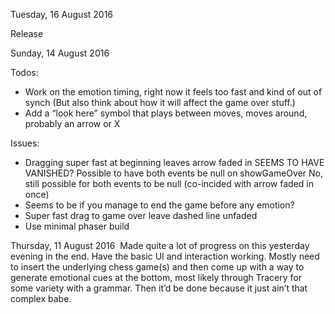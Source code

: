 Tuesday, 16 August 2016 

Release

Sunday, 14 August 2016 

Todos:
* Work on the emotion timing, right now it feels too fast and kind of out of synch
	(But also think about how it will affect the game over stuff.)
* Add a “look here” symbol that plays between moves, moves around, probably an arrow or X

Issues:
* Dragging super fast at beginning leaves arrow faded in
	SEEMS TO HAVE VANISHED? Possible to have both events be null on showGameOver
	No, still possible for both events to be null (co-incided with arrow faded in once)
* Seems to be if you manage to end the game before any emotion?
* Super fast drag to game over leave dashed line unfaded
* Use minimal phaser build

Thursday, 11 August 2016 
Made quite a lot of progress on this yesterday evening in the end. Have the basic UI and interaction working. Mostly need to insert the underlying chess game(s) and then come up with a way to generate emotional cues at the bottom, most likely through Tracery for some variety with a grammar. Then it’d be done because it just ain’t that complex babe.
